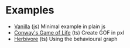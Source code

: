 # Examples
- [Vanilla](https://github.com/pixcellular/pxl/blob/main/examples/vanilla/index.html) (js) Minimal example in plain js
- [Conway's Game of Life](https://github.com/pixcellular/pxl/blob/main/examples/conway/README.md) (ts) Create GOF in pxl 
- [Herbivore](https://github.com/pixcellular/pxl/blob/main/examples/herbivore/README.md) (ts) Using the behavioural graph

